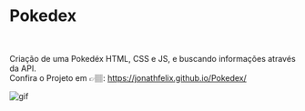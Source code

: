 # Pokedex

</br>

Criação de uma Pokedéx HTML, CSS e JS, e buscando informações através da API.
</br>
Confira o Projeto em 👉🏽: https://jonathfelix.github.io/Pokedex/


![gif](https://github.com/JonaThFelix/Pokedex/assets/123984244/b182e977-8277-4afb-a975-7aedb3910623)
